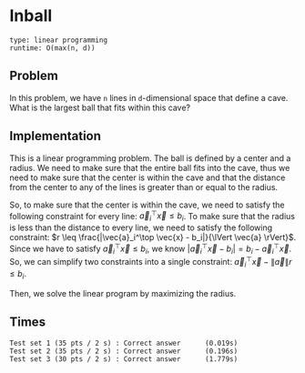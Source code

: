 # Inball

```
type: linear programming
runtime: O(max(n, d))
```

## Problem

In this problem, we have `n` lines in `d`-dimensional space that define a cave.
What is the largest ball that fits within this cave?

## Implementation

This is a linear programming problem. The ball is defined by a center and a
radius. We need to make sure that the entire ball fits into the cave, thus we
need to make sure that the center is within the cave and that the distance from
the center to any of the lines is greater than or equal to the radius.

So, to make sure that the center is within the cave, we need to satisfy the
following constraint for every line: $\vec{a}_i^\top \vec{x} \leq b_i$. To make
sure that the radius is less than the distance to every line, we need to
satisfy the following constraint: $r \leq \frac{|\vec{a}_i^\top \vec{x} -
b_i|}{\lVert \vec{a} \rVert}$. Since we have to satisfy $\vec{a}_i^\top \vec{x}
\leq b_i$, we know $|\vec{a}_i^\top \vec{x} - b_i| = b_i - \vec{a}_i^\top
\vec{x}$. So, we can simplify two constraints into a single constraint:
$\vec{a}_i^\top \vec{x} - \lVert \vec{a} \rVert r \leq b_i$.

Then, we solve the linear program by maximizing the radius.

## Times

```
Test set 1 (35 pts / 2 s) : Correct answer      (0.019s)
Test set 2 (35 pts / 2 s) : Correct answer      (0.196s)
Test set 3 (30 pts / 2 s) : Correct answer      (1.779s)
```
